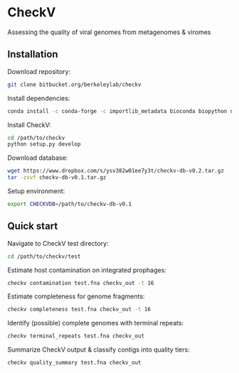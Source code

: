 # CheckV
Assessing the quality of viral genomes from metagenomes & viromes

## Installation

Download repository:  
```bash
git clone bitbucket.org/berkeleylab/checkv
```

Install dependencies:  
```bash
conda install -c conda-forge -c importlib_metadata bioconda biopython numpy psutil blast diamond=0.9.30 hmmer prodigal
```

Install CheckV:  
```bash
cd /path/to/checkv
python setup.py develop
```

Download database:  
```bash
wget https://www.dropbox.com/s/ysv382w01ee7y3t/checkv-db-v0.2.tar.gz
tar -zxvf checkv-db-v0.1.tar.gz
```

Setup environment:  
```bash
export CHECKVDB=/path/to/checkv-db-v0.1
```

## Quick start

Navigate to CheckV test directory:  
```bash
cd /path/to/checkv/test
```

Estimate host contamination on integrated prophages:
```bash
checkv contamination test.fna checkv_out -t 16
```

Estimate completeness for genome fragments:
```bash
checkv completeness test.fna checkv_out -t 16
```

Identify (possible) complete genomes with terminal repeats:
```bash
checkv terminal_repeats test.fna checkv_out
```

Summarize CheckV output & classify contigs into quality tiers:
```bash
checkv quality_summary test.fna checkv_out
```




